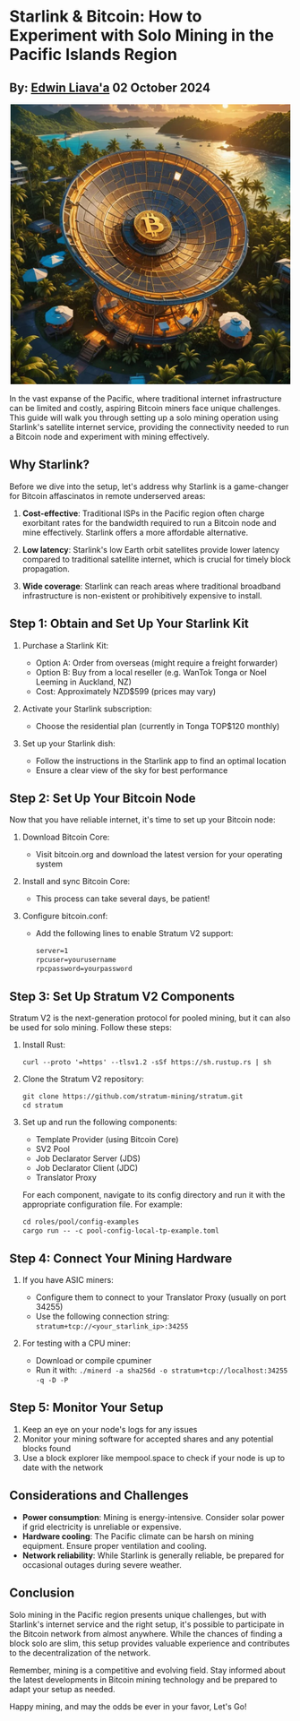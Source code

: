 #  Starlink & Bitcoin: How to Experiment with Solo Mining in the Pacific Islands Region
## By: [Edwin Liava'a](https://github.com/EdwinLiavaa) 02 October 2024

<p align="center">
 <img width="500" src="https://github.com/EdwinLiavaa/liavaa.space/blob/main/blog/20241002/pic.png">
</p>

In the vast expanse of the Pacific, where traditional internet infrastructure can be limited and costly, aspiring Bitcoin miners face unique challenges. This guide will walk you through setting up a solo mining operation using Starlink's satellite internet service, providing the connectivity needed to run a Bitcoin node and experiment with mining effectively.

## Why Starlink?

Before we dive into the setup, let's address why Starlink is a game-changer for Bitcoin affascinatos in remote underserved areas:

1. **Cost-effective**: Traditional ISPs in the Pacific region often charge exorbitant rates for the bandwidth required to run a Bitcoin node and mine effectively. Starlink offers a more affordable alternative.
   
2. **Low latency**: Starlink's low Earth orbit satellites provide lower latency compared to traditional satellite internet, which is crucial for timely block propagation.
   
3. **Wide coverage**: Starlink can reach areas where traditional broadband infrastructure is non-existent or prohibitively expensive to install.

## Step 1: Obtain and Set Up Your Starlink Kit

1. Purchase a Starlink Kit:
   - Option A: Order from overseas (might require a freight forwarder)
   - Option B: Buy from a local reseller (e.g. WanTok Tonga or Noel Leeming in Auckland, NZ)
   - Cost: Approximately NZD$599 (prices may vary)

2. Activate your Starlink subscription:
   - Choose the residential plan (currently in Tonga TOP$120 monthly)

3. Set up your Starlink dish:
   - Follow the instructions in the Starlink app to find an optimal location
   - Ensure a clear view of the sky for best performance

## Step 2: Set Up Your Bitcoin Node

Now that you have reliable internet, it's time to set up your Bitcoin node:

1. Download Bitcoin Core:
   - Visit bitcoin.org and download the latest version for your operating system

2. Install and sync Bitcoin Core:
   - This process can take several days, be patient!

3. Configure bitcoin.conf:
   - Add the following lines to enable Stratum V2 support:
     ```
     server=1
     rpcuser=yourusername
     rpcpassword=yourpassword
     ```

## Step 3: Set Up Stratum V2 Components

Stratum V2 is the next-generation protocol for pooled mining, but it can also be used for solo mining. Follow these steps:

1. Install Rust:
   ```
   curl --proto '=https' --tlsv1.2 -sSf https://sh.rustup.rs | sh
   ```

2. Clone the Stratum V2 repository:
   ```
   git clone https://github.com/stratum-mining/stratum.git
   cd stratum
   ```

3. Set up and run the following components:
   - Template Provider (using Bitcoin Core)
   - SV2 Pool
   - Job Declarator Server (JDS)
   - Job Declarator Client (JDC)
   - Translator Proxy

   For each component, navigate to its config directory and run it with the appropriate configuration file. For example:

   ```
   cd roles/pool/config-examples
   cargo run -- -c pool-config-local-tp-example.toml
   ```

## Step 4: Connect Your Mining Hardware

1. If you have ASIC miners:
   - Configure them to connect to your Translator Proxy (usually on port 34255)
   - Use the following connection string: `stratum+tcp://<your_starlink_ip>:34255`

2. For testing with a CPU miner:
   - Download or compile cpuminer
   - Run it with: `./minerd -a sha256d -o stratum+tcp://localhost:34255 -q -D -P`

## Step 5: Monitor Your Setup

1. Keep an eye on your node's logs for any issues
2. Monitor your mining software for accepted shares and any potential blocks found
3. Use a block explorer like mempool.space to check if your node is up to date with the network

## Considerations and Challenges

- **Power consumption**: Mining is energy-intensive. Consider solar power if grid electricity is unreliable or expensive.
- **Hardware cooling**: The Pacific climate can be harsh on mining equipment. Ensure proper ventilation and cooling.
- **Network reliability**: While Starlink is generally reliable, be prepared for occasional outages during severe weather.

## Conclusion

Solo mining in the Pacific region presents unique challenges, but with Starlink's internet service and the right setup, it's possible to participate in the Bitcoin network from almost anywhere. While the chances of finding a block solo are slim, this setup provides valuable experience and contributes to the decentralization of the network.

Remember, mining is a competitive and evolving field. Stay informed about the latest developments in Bitcoin mining technology and be prepared to adapt your setup as needed.

Happy mining, and may the odds be ever in your favor, Let's Go!